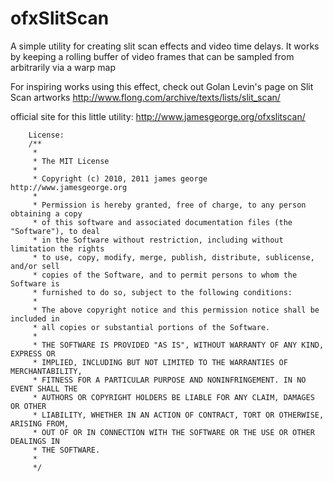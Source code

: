# ofxSlitScan

A simple utility for creating slit scan effects and video time delays. 
It works by keeping a rolling buffer of video frames that can be sampled from arbitrarily via a warp map 

For inspiring works using this effect, check out Golan Levin's page on Slit Scan artworks
http://www.flong.com/archive/texts/lists/slit_scan/

official site for this little utility:
http://www.jamesgeorge.org/ofxslitscan/

		License:
		/**
		 * 
		 * The MIT License
		 * 
		 * Copyright (c) 2010, 2011 james george http://www.jamesgeorge.org
		 * 
		 * Permission is hereby granted, free of charge, to any person obtaining a copy
		 * of this software and associated documentation files (the "Software"), to deal
		 * in the Software without restriction, including without limitation the rights
		 * to use, copy, modify, merge, publish, distribute, sublicense, and/or sell
		 * copies of the Software, and to permit persons to whom the Software is
		 * furnished to do so, subject to the following conditions:
		 * 
		 * The above copyright notice and this permission notice shall be included in
		 * all copies or substantial portions of the Software.
		 * 
		 * THE SOFTWARE IS PROVIDED "AS IS", WITHOUT WARRANTY OF ANY KIND, EXPRESS OR
		 * IMPLIED, INCLUDING BUT NOT LIMITED TO THE WARRANTIES OF MERCHANTABILITY,
		 * FITNESS FOR A PARTICULAR PURPOSE AND NONINFRINGEMENT. IN NO EVENT SHALL THE
		 * AUTHORS OR COPYRIGHT HOLDERS BE LIABLE FOR ANY CLAIM, DAMAGES OR OTHER
		 * LIABILITY, WHETHER IN AN ACTION OF CONTRACT, TORT OR OTHERWISE, ARISING FROM,
		 * OUT OF OR IN CONNECTION WITH THE SOFTWARE OR THE USE OR OTHER DEALINGS IN
		 * THE SOFTWARE.
		 * 
		 */
